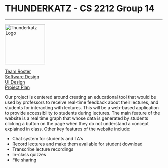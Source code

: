 # THUNDERKATZ - CS 2212 Group 14
---
<img src="https://a2-images.myspacecdn.com/images03/31/d8dacc0baf4645dcb7b72e1acbdea57b/300x300.jpg" alt="Thunderkatz Logo" width="128" height="128">

[Team Roster](../CS2212Group14/teamroster)     
             [Software Design](../CS2212Group14/softwareDesign)      
             [UI Design](../CS2212Group14/UIDesign)    
             [Project Plan](../CS2212Group14/projectPlan)

Our project is centered around creating an educational tool that would be used by professors to receive real-time feedback about their lectures, and students for interacting with lectures. This will be a web-based application to provide accessibility to students during lectures. The main feature of the website is a real time graph that whose data is generated by students clicking a button on the page when they do not understand a concept explained in class.
 Other key features of the website include:
  * Chat system for students and TA's
  * Record lectures and make them available for student download
  * Transcribe lecture recordings
  * In-class quizzes
  * File sharing 













